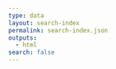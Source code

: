 ```yaml
---
type: data
layout: search-index
permalink: search-index.json
outputs:
  - html
search: false
---
```

